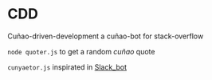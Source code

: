 # CDD
Cuñao-driven-development
a cuñao-bot for stack-overflow



`node quoter.js` to get a random _cuñao_ quote

`cunyaetor.js` inspirated in [Slack_bot]( https://github.com/howdyai/botkit/blob/master/slack_bot.js)
